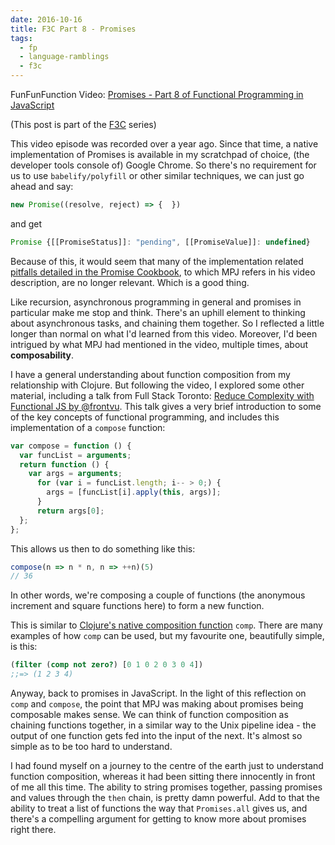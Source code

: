```yaml
---
date: 2016-10-16
title: F3C Part 8 - Promises
tags:
  - fp
  - language-ramblings
  - f3c
---
```

FunFunFunction Video: [Promises - Part 8 of Functional Programming in JavaScript](https://www.youtube.com/watch?v=2d7s3spWAzo&index=8&list=PL0zVEGEvSaeEd9hlmCXrk5yUyqUag-n84)

(This post is part of the [F3C](/blog/posts/2016/10/02/f3c-a-funfunfunction-companion-series/) series)

This video episode was recorded over a year ago. Since that time, a native implementation of Promises is available in my scratchpad of choice, (the developer tools console of) Google Chrome. So there's no requirement for us to use `babelify/polyfill` or other similar techniques, we can just go ahead and say:

```javascript
new Promise((resolve, reject) => {  })
```

and get

```javascript
Promise {[[PromiseStatus]]: "pending", [[PromiseValue]]: undefined}
```

Because of this, it would seem that many of the implementation related [pitfalls detailed in the Promise Cookbook](https://github.com/mattdesl/promise-cookbook#pitfalls), to which MPJ refers in his video description, are no longer relevant. Which is a good thing.

Like recursion, asynchronous programming in general and promises in particular make me stop and think. There's an uphill element to thinking about asynchronous tasks, and chaining them together. So I reflected a little longer than normal on what I'd learned from this video. Moreover, I'd been intrigued by what MPJ had mentioned in the video, multiple times, about **composability**.

I have a general understanding about function composition from my relationship with Clojure. But following the video, I explored some other material, including a talk from Full Stack Toronto: [Reduce Complexity with Functional JS by @frontvu](https://www.youtube.com/watch?v=v6oFo_Uajwk). This talk gives a very brief introduction to some of the key concepts of functional programming, and includes this implementation of a `compose` function:

```javascript
var compose = function () {
  var funcList = arguments;
  return function () {
    var args = arguments;
      for (var i = funcList.length; i-- > 0;) {
        args = [funcList[i].apply(this, args)];
      }
      return args[0];
  };
};
```

This allows us then to do something like this:

```javascript
compose(n => n * n, n => ++n)(5)
// 36
```

In other words, we're composing a couple of functions (the anonymous increment and square functions here) to form a new function. 

This is similar to [Clojure's native composition function](https://clojuredocs.org/clojure.core/comp) `comp`. There are many examples of how `comp` can be used, but my favourite one, beautifully simple, is this:

```clojure
(filter (comp not zero?) [0 1 0 2 0 3 0 4])
;;=> (1 2 3 4)
```

Anyway, back to promises in JavaScript. In the light of this reflection on `comp` and `compose`, the point that MPJ was making about promises being composable makes sense. We can think of function composition as chaining functions together, in a similar way to the Unix pipeline idea - the output of one function gets fed into the input of the next. It's almost so simple as to be too hard to understand. 

I had found myself on a journey to the centre of the earth just to understand function composition, whereas it had been sitting there innocently in front of me all this time. The ability to string promises together, passing promises and values through the `then` chain, is pretty damn powerful. Add to that the ability to treat a list of functions the way that `Promises.all` gives us, and there's a compelling argument for getting to know more about promises right there.
